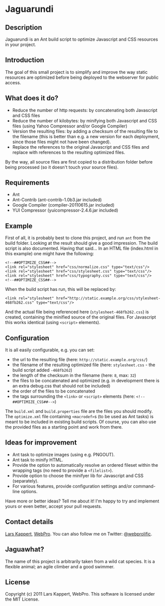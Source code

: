 # Jaguarundi

## Description

Jaguarundi is an Ant build script to optimize Javascript and CSS resources in your project.

## Introduction

The goal of this small project is to simplify and improve the way static resources are optimized before being deployed to the webserver for public access.

## What does it do?

* Reduce the number of http requests: by concatenating both Javascript and CSS files
* Reduce the number of kilobytes: by minifying both Javascript and CSS files (using Yahoo Compressor and/or Google Compiler)
* Version the resulting files: by adding a checksum of the resulting file to the filename (this is better than e.g. a new version for each deployment, since those files might not have been changed).
* Replace the references to the original Javascript and CSS files and replace with references to the resulting optimized files.

By the way, all source files are first copied to a distribution folder before being processed (so it doesn't touch your source files).

## Requirements

* Ant
* Ant-Contrib (ant-contrib-1.0b3.jar included)
* Google Compiler (compiler-20110615.jar included)
* YUI Compressor (yuicompressor-2.4.6.jar included)

## Example

First of all, it is probably best to clone this project, and run `ant` from the build folder. Looking at the result should give a good impression. The build script is also documented. Having that said... In an HTML file (index.html in this example) one might have the following:

	<!--##OPTIMIZE_CSS##-->
	<link rel="stylesheet" href="css/normalize.css" type="text/css"/>
	<link rel="stylesheet" href="css/stylesheet.css" type="text/css"/>
	<link rel="stylesheet" href="css/typography.css" type="text/css"/>
	<!--##OPTIMIZE_CSS##-->

When the build script has run, this will be replaced by:

	<link rel="stylesheet" href="http://static.example.org/css/stylesheet-468fb262.css" type="text/css"/>
	
And the actual file being referenced here (`stylesheet-468fb262.css`) is created, containing the minified source of the original files. For Javascript this works identical (using `<script>` elements).

## Configuration
	
It is all easily configurable, e.g. you can set:

* the url to the resulting file (here: `http://static.example.org/css/`)
* the filename of the resulting optimized file (here: `stylesheet.css` - the build script added `-468fb262`)
* the length of the checksum in the filename (here: `8`, max: `32`)
* the files to be concatenated and optimized (e.g. in development there is an extra debug.css that should not be included)
* the order of the files to be concatenated
* the tags surrounding the `<link>` or `<script>` elements (here: `<!--##OPTIMIZE_CSS##-->`)

The `build.xml` and `build.properties` file are the files you should modify. The `optimize.xml` file containing `<macrodef>`s (to be used as Ant tasks) is meant to be included in existing build scripts. Of course, you can also use the provided files as a starting point and work from there.

## Ideas for improvement

* Ant task to optimize images (using e.g. PNGOUT).
* Ant task to minify HTML.
* Provide the option to automatically resolve an ordered fileset within the wrapping tags (no need to provide a `<filelist>`).
* Provide option to choose the minifyer lib for Javascript and CSS (separately).
* For various features, provide configuration settings and/or command-line options.

Have more or better ideas? Tell me about it! I'm happy to try and implement yours or even better, accept your pull requests.

## Contact details

[Lars Kappert](mailto:lars@webpro.nl), [WebPro](http://webpro.nl). You can also follow me on Twitter: [@webprolific](http://twitter.com/webprolific).

## Jaguawhat?

The name of this project is arbitrarily taken from a wild cat species. It is a flexible animal; an agile climber and a good swimmer.

## License

Copyright (c) 2011 Lars Kappert, WebPro. This software is licensed under the MIT License.